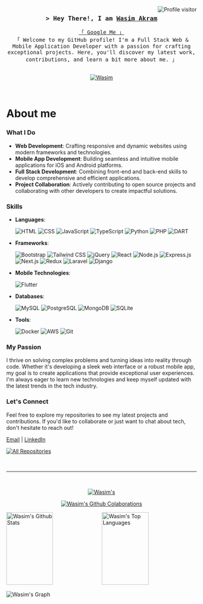 

<a href="https://komarev.com/ghpvc/?username=Wa316082">
    <img align="right" src="https://komarev.com/ghpvc/?username=Wa316082&label=Visitors&color=0e75b6&style=flat"
        alt="Profile visitor" />
</a>



<!-- Intro  -->
<h3 align="center">
    <samp>&gt; Hey There!, I am
        <b><a target="_blank" href="">Wasim Akram</a></b>
    </samp>
</h3>


<p align="center">
    <samp>
        <a href="https://www.google.com/search?q=Wasim Akram">「 Google Me 」</a>
        <br>
        「 Welcome to my GitHub profile! I'm a Full Stack Web & Mobile Application Developer with a passion for crafting exceptional projects. Here, you'll discover my latest work, contributions, and learn a bit more about me. 」
        <br>
        <br>
    </samp>
</p>

<p align="center">
<!--     <a href="https://rakahsan.online/" target="blank">
        <img src="https://img.shields.io/badge/Website-DC143C?style=for-the-badge&logo=medium&logoColor=white"
            alt="rakib" />
    </a> -->
    <a href="https://www.linkedin.com/in/wasim-akram-ak" target="_blank">
        <img src="https://img.shields.io/badge/LinkedIn-0077B5?style=for-the-badge&logo=linkedin&logoColor=white"
            alt="Wasim" />
    </a>
    <!-- <a href="https://dev.to/alsiam" target="_blank">
    <img src="https://img.shields.io/badge/dev.to-0A0A0A?style=for-the-badge&logo=dev.to&logoColor=white" alt="alsiam" />
   </a> -->
<!--     <a href="https://twitter.com/Rakibahsan1212" target="_blank">
        <img src="https://img.shields.io/badge/Twitter-1DA1F2?style=for-the-badge&logo=twitter&logoColor=white" />
    </a>
    <a href="https://www.instagram.com/rakibahsan1212/" target="_blank">
        <img src="https://img.shields.io/badge/Instagram-fe4164?style=for-the-badge&logo=instagram&logoColor=white"
            alt="rakib" />
    </a>
    <a href="https://www.facebook.com/rakibahsan1212" target="_blank">
        <img src="https://img.shields.io/badge/Facebook-20BEFF?&style=for-the-badge&logo=facebook&logoColor=white"
            alt="rakib" />
    </a> -->
</p>
<br />

<!-- About Section -->
# About me

### What I Do

- **Web Development**: Crafting responsive and dynamic websites using modern frameworks and technologies.
- **Mobile App Development**: Building seamless and intuitive mobile applications for iOS and Android platforms.
- **Full Stack Development**: Combining front-end and back-end skills to develop comprehensive and efficient applications.
- **Project Collaboration**: Actively contributing to open source projects and collaborating with other developers to create impactful solutions.

### Skills

- **Languages**:
  
    ![HTML](https://img.shields.io/badge/-HTML-E34F26?style=flat&logo=html5&logoColor=white)
    ![CSS](https://img.shields.io/badge/-CSS-1572B6?style=flat&logo=css3&logoColor=white)
    ![JavaScript](https://img.shields.io/badge/-JavaScript-F7DF1E?style=flat&logo=javascript&logoColor=black)
    ![TypeScript](https://img.shields.io/badge/-TypeScript-007ACC?style=flat&logo=typescript&logoColor=white)
    ![Python](https://img.shields.io/badge/-Python-3776AB?style=flat&logo=python&logoColor=white)
    ![PHP](https://img.shields.io/badge/-PHP-777BB4?style=flat&logo=php&logoColor=white)
    ![DART](https://img.shields.io/badge/-dart-02569B?style=flat&logo=dart&logoColor=white)
- **Frameworks**:
  
    ![Bootstrap](https://img.shields.io/badge/-Bootstrap-7952B3?style=flat&logo=bootstrap&logoColor=white)
    ![Tailwind CSS](https://img.shields.io/badge/-Tailwind_CSS-38B2AC?style=flat&logo=tailwind-css&logoColor=white)
    ![jQuery](https://img.shields.io/badge/-jQuery-0769AD?style=flat&logo=jquery&logoColor=white)
    ![React](https://img.shields.io/badge/-React-61DAFB?style=flat&logo=react&logoColor=black)
    ![Node.js](https://img.shields.io/badge/-Node.js-339933?style=flat&logo=node.js&logoColor=white)
    ![Express.js](https://img.shields.io/badge/-Express.js-000000?style=flat&logo=express&logoColor=white)
    ![Next.js](https://img.shields.io/badge/-Next.js-000000?style=flat&logo=next.js&logoColor=white)
    ![Redux](https://img.shields.io/badge/-Redux-764ABC?style=flat&logo=redux&logoColor=white)
    ![Laravel](https://img.shields.io/badge/-Laravel-FF2D20?style=flat&logo=laravel&logoColor=white)
    ![Django](https://img.shields.io/badge/-Django-092E20?style=flat&logo=django&logoColor=white)
- **Mobile Technologies**:

  ![Flutter](https://img.shields.io/badge/-Flutter-02569B?style=flat&amp;logo=flutter&amp;logoColor=white)
- **Databases**:
  
    ![MySQL](https://img.shields.io/badge/-MySQL-4479A1?style=flat&logo=mysql&logoColor=white)
    ![PostgreSQL](https://img.shields.io/badge/-PostgreSQL-336791?style=flat&logo=postgresql&logoColor=white)
    ![MongoDB](https://img.shields.io/badge/-MongoDB-47A248?style=flat&logo=mongodb&logoColor=white)
    ![SQLite](https://img.shields.io/badge/-SQLite-003B57?style=flat&logo=sqlite&logoColor=white)
- **Tools**:
  
    ![Docker](https://img.shields.io/badge/-Docker-2496ED?style=flat&logo=docker&logoColor=white)
    ![AWS](https://img.shields.io/badge/-AWS-232F3E?style=flat&logo=amazon-aws&logoColor=white)
    ![Git](https://img.shields.io/badge/-Git-F05032?style=flat&logo=git&logoColor=white)
  
### My Passion

I thrive on solving complex problems and turning ideas into reality through code. Whether it's developing a sleek web interface or a robust mobile app, my goal is to create applications that provide exceptional user experiences. I'm always eager to learn new technologies and keep myself updated with the latest trends in the tech industry.

### Let's Connect

Feel free to explore my repositories to see my latest projects and contributions. If you'd like to collaborate or just want to chat about tech, don't hesitate to reach out!

[Email](mailto:wasimakram316082@gmnail.com) | [LinkedIn](https://www.linkedin.com/in/wasim-akram-ak)



<p align="left">
    <a href="https://github.com/Wa316082?tab=repositories" target="_blank"><img alt="All Repositories"
            title="All Repositories"
            src="https://img.shields.io/badge/-All%20Repos-2962FF?style=for-the-badge&logo=koding&logoColor=white" /></a>
</p>


<br />
<hr />
<br />

<p align="center">
    <a href="https://github.com/Wa316082">
        <img src="https://github-readme-streak-stats.herokuapp.com/?user=Wa316082&theme=radical&border=7F3FBF&background=0D1117"
            alt=Wasim's GitHub streak" />
    </a>
</p>

<p align="center">
    <a href="https://github.com/Wa316082">
        <img src="https://github-profile-summary-cards.vercel.app/api/cards/profile-details?username=Wa316082&theme=radical"
            alt="Wasim's Github Colaborations" />
    </a>
</p>

<a>
    <a href="https://github.com/Wa316082"><img alt="Wasim's Github Stats"
            src="https://denvercoder1-github-readme-stats.vercel.app/api?username=Wa316082&show_icons=true&count_private=true&theme=react&border_color=7F3FBF&bg_color=0D1117&title_color=F85D7F&icon_color=F8D866"
            height="192px" width="49.5%" /></a>
    <a href="https://github.com/Wa316082"><img alt="Wasim's Top Languages"
            src="https://denvercoder1-github-readme-stats.vercel.app/api/top-langs/?username=Wa316082&langs_count=8&layout=compact&theme=react&border_color=7F3FBF&bg_color=0D1117&title_color=F85D7F&icon_color=F8D866"
            height="192px" width="49.5%" /></a>
    <br />
</a>


![Wasim's
Graph](https://github-readme-activity-graph.vercel.app/graph?username=Wa316082&custom_titleWasim's%20GitHub%20Activity%20Graph&bg_color=0D1117&color=7F3FBF&line=7F3FBF&point=7F3FBF&area_color=FFFFFF&title_color=FFFFFF&area=true)
